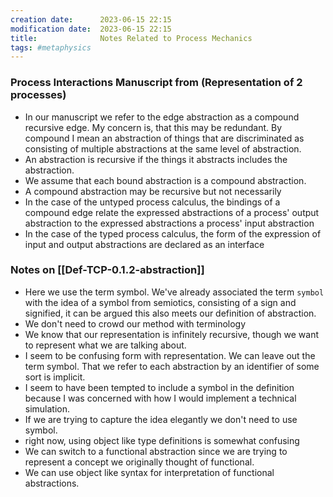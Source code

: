 ```yaml
---
creation date:		2023-06-15 22:15
modification date:	2023-06-15 22:15
title: 				Notes Related to Process Mechanics
tags: #metaphysics 
---
```

### Process Interactions Manuscript from (Representation of 2 processes)
* In our manuscript we refer to the edge abstraction as a compound recursive edge. My concern is, that this may be redundant. By compound I mean an abstraction of things that are discriminated as consisting of multiple abstractions at the same level of abstraction.  
* An abstraction is recursive if the things it abstracts includes the abstraction.
* We assume that each bound abstraction is a compound abstraction. 
* A compound abstraction may be recursive but not necessarily  
* In the case of the untyped process calculus, the bindings of a compound edge relate the expressed abstractions of  a process' output abstraction to the expressed abstractions a process' input abstraction
* In the case of the typed process calculus, the form of the expression of input and output abstractions are declared as an interface

### Notes on [[Def-TCP-0.1.2-abstraction]]
* Here we use the term symbol. We've already associated the term `symbol` with the idea of a symbol from semiotics, consisting of a sign and signified, it can be argued this also meets our definition of abstraction. 
* We don't need to crowd our method with terminology
* We know that our representation is infinitely recursive, though we want to represent what we are talking about.
* I seem to be confusing form with representation. We can leave out the term symbol. That we refer to each abstraction by an identifier of some sort is implicit.
* I seem to have been tempted to include a symbol in the definition because I was concerned with how I would implement a technical simulation.
* If we are trying to capture the idea elegantly we don't need to use symbol.
* right now, using object like type definitions is somewhat confusing
* We can switch to a functional abstraction since we are trying to represent a concept we originally thought of functional. 
* We can use object like syntax for interpretation of functional abstractions.

